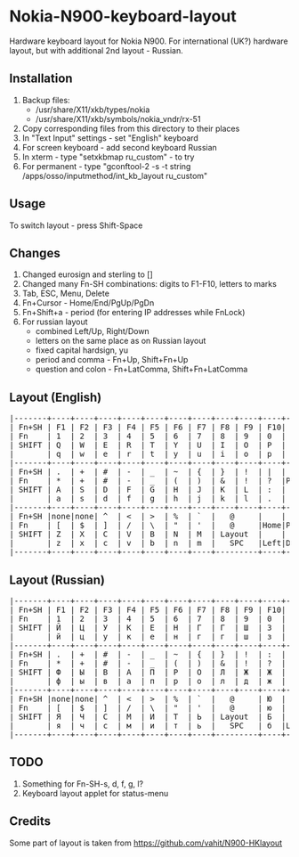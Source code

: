 Nokia-N900-keyboard-layout
==========================

Hardware keyboard layout for Nokia N900.
For international (UK?) hardware layout, but with additional 2nd layout - Russian.

Installation
------------
1. Backup files:
   - /usr/share/X11/xkb/types/nokia
   - /usr/share/X11/xkb/symbols/nokia_vndr/rx-51
2. Copy corresponding files from this directory to their places
3. In "Text Input" settings - set "English" keyboard
4. For screen keyboard - add second keyboard Russian
5. In xterm - type "setxkbmap ru_custom" - to try
6. For permanent - type "gconftool-2 -s -t string /apps/osso/inputmethod/int_kb_layout ru_custom"

Usage
-----
To switch layout - press Shift-Space

Changes
-------
1. Changed eurosign and sterling to []
2. Changed many Fn-SH combinations: digits to F1-F10, letters to marks
3. Tab, ESC, Menu, Delete
4. Fn+Cursor - Home/End/PgUp/PgDn
5. Fn+Shift+a - period (for entering IP addresses while FnLock)
6. For russian layout
   - combined Left/Up, Right/Down
   - letters on the same place as on Russian layout
   - fixed capital hardsign, yu
   - period and comma - Fn+Up, Shift+Fn+Up
   - question and colon - Fn+LatComma, Shift+Fn+LatComma

Layout (English)
----------------
<pre>
|-------+----+----+----+----+----+----+----+----+----+----+----+-----|
| Fn+SH | F1 | F2 | F3 | F4 | F5 | F6 | F7 | F8 | F9 | F10| F11| F12 |
| Fn    | 1  | 2  | 3  | 4  | 5  | 6  | 7  | 8  | 9  | 0  | =  | Del |
| SHIFT | Q  | W  | E  | R  | T  | Y  | U  | I  | O  | P  | ;  | ESC |
|       | q  | w  | e  | r  | t  | y  | u  | i  | o  | p  | ,  | BKSP|
|-------+----+----+----+----+----+----+----+----+----+----+----+-----|
| Fn+SH | .  | +  | #  | -  | _  | ~  | {  | }  | !  | |  |    | MENU|
| Fn    | *  | +  | #  | -  | _  | (  | )  | &  | !  | ?  |PgUp| TAB |
| SHIFT | A  | S  | D  | F  | G  | H  | J  | K  | L  | :  |    | RET |
|       | a  | s  | d  | f  | g  | h  | j  | k  | l  | .  | Up | RET |
|-------+----+----+----+----+----+----+----+----+----+----+----+-----|
| Fn+SH |none|none| ^  | <  | >  | %  | `  |   @     |    |    |     |
| Fn    | [  | $  | ]  | /  | \  | "  | '  |   @     |Home|PgDn| End |
| SHIFT | Z  | X  | C  | V  | B  | N  | M  | Layout  |    |    |     |
|       | z  | x  | c  | v  | b  | n  | m  |   SPC   |Left|Down|Right|
|-------+----+----+----+----+----+----+----+---------+----+----+-----|
</pre>

Layout (Russian)
----------------
<pre>
|-------+----+----+----+----+----+----+----+----+----+----+----+-----|
| Fn+SH | F1 | F2 | F3 | F4 | F5 | F6 | F7 | F8 | F9 | F10| Ъ  | F12 |
| Fn    | 1  | 2  | 3  | 4  | 5  | 6  | 7  | 8  | 9  | 0  | ъ  | Del |
| SHIFT | Й  | Ц  | У  | К  | Е  | Н  | Г  | Г  | Ш  | З  | Х  | ESC |
|       | й  | ц  | у  | к  | е  | н  | г  | г  | ш  | з  | х  | BKSP|
|-------+----+----+----+----+----+----+----+----+----+----+----+-----|
| Fn+SH | .  | +  | #  | -  | _  | ~  | {  | }  | !  | :  | ,  | MENU|
| Fn    | *  | +  | #  | -  | _  | (  | )  | &  | !  | ?  | .  | Tab |
| SHIFT | Ф  | Ы  | В  | А  | П  | Р  | О  | Л  | Ж  | Ж  | Э  | RET |
|       | ф  | ы  | в  | а  | п  | р  | о  | л  | д  | ж  | э  | RET |
|-------+----+----+----+----+----+----+----+----+----+----+----+-----|
| Fn+SH |none|none| ^  | <  | >  | %  | `  |   @     | Ю  |    |     |
| Fn    | [  | $  | ]  | /  | \  | "  | '  |   @     | ю  | Up | Down|
| SHIFT | Я  | Ч  | С  | М  | И  | Т  | Ь  | Layout  | Б  |    |     |
|       | я  | ч  | с  | м  | и  | т  | ь  |   SPC   | б  |Left|Right|
|-------+----+----+----+----+----+----+----+---------+----+----+-----|
</pre>

TODO
----
1. Something for Fn-SH-s, d, f, g, l?
2. Keyboard layout applet for status-menu

Credits
-------
Some part of layout is taken from https://github.com/vahit/N900-HKlayout
